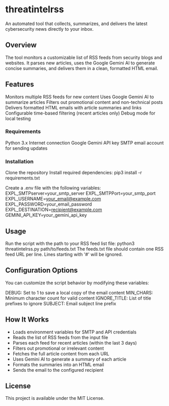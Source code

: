 # threatintelrss
An automated tool that collects, summarizes, and delivers the latest cybersecurity news directly to your inbox.

## Overview
The tool monitors a customizable list of RSS feeds from security blogs and websites. It parses new articles, uses the Google Gemini AI to generate concise summaries, and delivers them in a clean, formatted HTML email.


## Features
Monitors multiple RSS feeds for new content
Uses Google Gemini AI to summarize articles
Filters out promotional content and non-technical posts
Delivers formatted HTML emails with article summaries and links
Configurable time-based filtering (recent articles only)
Debug mode for local testing

### Requirements

Python 3.x
Internet connection
Google Gemini API key
SMTP email account for sending updates

### Installation

Clone the repository
Install required dependencies:
pip3 install -r requirements.txt

Create a .env file with the following variables:
EXPL_SMTPserver=your_smtp_server
EXPL_SMTPPort=your_smtp_port
EXPL_USERNAME=your_email@example.com
EXPL_PASSWORD=your_email_password
EXPL_DESTINATION=recipient@example.com
GEMINI_API_KEY=your_gemini_api_key


## Usage
Run the script with the path to your RSS feed list file:
python3 threatintelrss.py path/to/feeds.txt
The feeds.txt file should contain one RSS feed URL per line. Lines starting with '#' will be ignored.


## Configuration Options
You can customize the script behavior by modifying these variables:

DEBUG: Set to 1 to save a local copy of the email content
MIN_CHARS: Minimum character count for valid content
IGNORE_TITLE: List of title prefixes to ignore
SUBJECT: Email subject line prefix

## How It Works

- Loads environment variables for SMTP and API credentials
- Reads the list of RSS feeds from the input file
- Parses each feed for recent articles (within the last 3 days)
- Filters out promotional or irrelevant content
- Fetches the full article content from each URL
- Uses Gemini AI to generate a summary of each article
- Formats the summaries into an HTML email
- Sends the email to the configured recipient

## License
This project is available under the MIT License.
